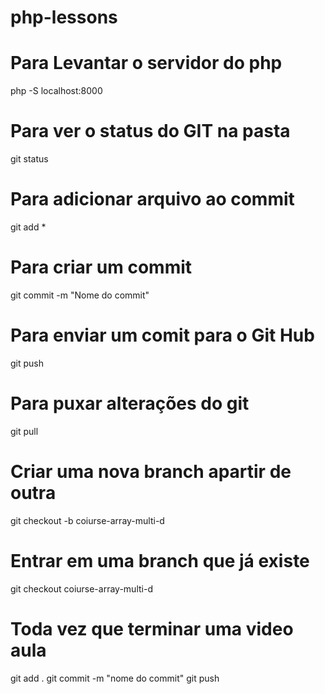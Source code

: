 # php-lessons

# Para Levantar o servidor do php  
php -S localhost:8000

# Para ver o status do GIT na pasta
git status

# Para adicionar arquivo ao commit
git add *

# Para criar um commit
git commit -m "Nome do commit"

# Para enviar um comit para o Git Hub
git push



# Para puxar alterações do git 
git pull

# Criar uma nova branch apartir de outra
git checkout -b coiurse-array-multi-d

# Entrar em uma branch que já existe
git checkout coiurse-array-multi-d

# Toda vez que terminar uma video aula
git add .
git commit -m "nome do commit"
git push
